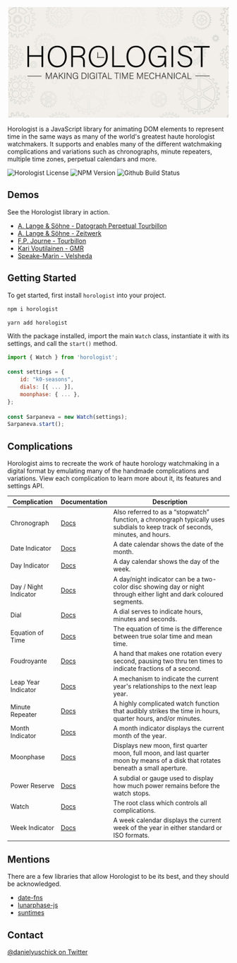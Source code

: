 <p align="center">
  <img src="assets/horologist-repo-image.jpg" alt="Horologist Logo - Making digital time mechanical" width="500" />
</p>

Horologist is a JavaScript library for animating DOM elements to represent time in the same ways as
many of the world's greatest haute horologist watchmakers. It supports and enables many of the
different watchmaking complications and variations such as chronographs, minute repeaters, multiple
time zones, perpetual calendars and more.

![Horologist License](https://img.shields.io/github/license/yuschick/horologist?style=for-the-badge)
![NPM Version](https://img.shields.io/npm/v/horologist?style=for-the-badge)
![Github Build Status](https://img.shields.io/github/workflow/status/yuschick/Horologist/horologist-ci?style=for-the-badge)

## Demos

See the Horologist library in action.

-   [A. Lange & Söhne - Datograph Perpetual Tourbillon](https://codepen.io/DanielYuschick/pen/gOemjmY)
-   [A. Lange & Söhne - Zeitwerk](https://codepen.io/DanielYuschick/pen/QyoPoq)
-   [F.P. Journe - Tourbillon](https://codepen.io/DanielYuschick/pen/yYeRPm)
-   [Kari Voutilainen - GMR](https://codepen.io/DanielYuschick/pen/wvmJMEX)
-   [Speake-Marin - Velsheda](https://codepen.io/DanielYuschick/pen/ZYLdmQ)

## Getting Started

To get started, first install `horologist` into your project.

```bash
npm i horologist
```

```
yarn add horologist
```

With the package installed, import the main `Watch` class, instantiate it with its settings, and
call the `start()` method.

```jsx
import { Watch } from 'horologist';

const settings = {
    id: "k0-seasons",
    dials: [{ ... }],
    moonphase: { ... },
};

const Sarpaneva = new Watch(settings);
Sarpaneva.start();
```

## Complications

Horologist aims to recreate the work of haute horology watchmaking in a digital format by emulating
many of the handmade complications and variations. View each complication to learn more about it,
its features and settings API.

| Complication          | Documentation                                                   | Description                                                                                                                       |
| --------------------- | --------------------------------------------------------------- | --------------------------------------------------------------------------------------------------------------------------------- |
| Chronograph           | [Docs](./packages/horologist/src/components/Chronograph/)       | Also referred to as a “stopwatch” function, a chronograph typically uses subdials to keep track of seconds, minutes, and hours.   |
| Date Indicator        | [Docs](./packages/horologist/src/components/DateIndicator/)     | A date calendar shows the date of the month.                                                                                      |
| Day Indicator         | [Docs](./packages/horologist/src/components/DayIndicator/)      | A day calendar shows the day of the week.                                                                                         |
| Day / Night Indicator | [Docs](./packages/horologist/src/components/DayNightIndicator/) | A day/night indicator can be a two-color disc showing day or night through either light and dark coloured segments.               |
| Dial                  | [Docs](./packages/horologist/src/components/Dial/)              | A dial serves to indicate hours, minutes and seconds.                                                                             |
| Equation of Time      | [Docs](./packages/horologist/src/components/EquationOfTime/)    | The equation of time is the difference between true solar time and mean time.                                                     |
| Foudroyante           | [Docs](./packages/horologist/src/components/Foudroyante/)       | A hand that makes one rotation every second, pausing two thru ten times to indicate fractions of a second.                        |
| Leap Year Indicator   | [Docs](./packages/horologist/src/components/LeapYearIndicator/) | A mechanism to indicate the current year's relationships to the next leap year.                                                   |
| Minute Repeater       | [Docs](./packages/horologist/src/components/MinuteRepeater/)    | A highly complicated watch function that audibly strikes the time in hours, quarter hours, and/or minutes.                        |
| Month Indicator       | [Docs](./packages/horologist/src/components/MonthIndicator/)    | A month indicator displays the current month of the year.                                                                         |
| Moonphase             | [Docs](./packages/horologist/src/components/Moonphase/)         | Displays new moon, first quarter moon, full moon, and last quarter moon by means of a disk that rotates beneath a small aperture. |
| Power Reserve         | [Docs](./packages/horologist/src/components/PowerReserve/)      | A subdial or gauge used to display how much power remains before the watch stops.                                                 |
| Watch                 | [Docs](./packages/horologist/src/components/Watch/)             | The root class which controls all complications.                                                                                  |
| Week Indicator        | [Docs](./packages/horologist/src/components/WeekIndicator/)     | A week calendar displays the current week of the year in either standard or ISO formats.                                          |

## Mentions

There are a few libraries that allow Horologist to be its best, and they should be acknowledged.

-   [date-fns](https://date-fns.org/)
-   [lunarphase-js](https://github.com/jasonsturges/lunarphase-js)
-   [suntimes](https://github.com/doniseferi/suntimes)

## Contact

[@danielyuschick on Twitter](http://www.twitter.com/danielyuschick)
